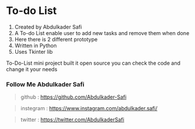 # To-do List
1. Created by Abdulkader Safi 
2. A To-do List enable user to add new tasks and remove them when done
3. Here there is 2 different prototype
4. Written in Python
5. Uses Tkinter lib


To-Do-List mini project built it open source you can check the code and change it your needs


### Follow Me Abdulkader Safi
> github : https://github.com/Abdulkader-Safi

> instegram : https://www.instagram.com/abdulkader.safi/

> twitter : https://twitter.com/AbdulkaderSafi
